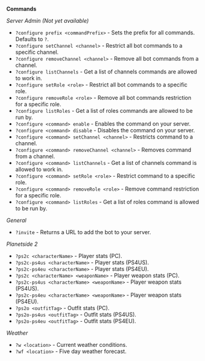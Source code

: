 **Commands**

*Server Admin (Not yet available)*
- `?configure prefix <commandPrefix>` - Sets the prefix for all commands. Defaults to `?`.
- `?configure setChannel <channel>` - Restrict all bot commands to a specific channel.
- `?configure removeChannel <channel>` - Remove all bot commands from a channel.
- `?configure listChannels` - Get a list of channels commands are allowed to work in.
- `?configure setRole <role>` - Restrict all bot commands to a specific role.
- `?configure removeRole <role>` - Remove all bot commands restriction for a specific role.
- `?configure listRoles` - Get a list of roles commands are allowed to be run by.
- `?configure <command> enable` - Enables the command on your server.
- `?configure <command> disable` - Disables the command on your server.
- `?configure <command> setChannel <channel>` - Restricts command to a channel.
- `?configure <command> removeChannel <channel>` - Removes command from a channel.
- `?configure <command> listChannels` - Get a list of channels command is allowed to work in.
- `?configure <command> setRole <role>` - Restrict command to a specific role.
- `?configure <command> removeRole <role>` - Remove command restriction for a specific role.
- `?configure <command> listRoles` - Get a list of roles command is allowed to be run by.


*General*
- `?invite` - Returns a URL to add the bot to your server.

*Planetside 2*
- `?ps2c <characterName>` - Player stats (PC).
- `?ps2c-ps4us <characterName>` - Player stats (PS4US).
- `?ps2c-ps4eu <characterName>` - Player stats (PS4EU).
- `?ps2c <characterName> <weaponName>` - Player weapon stats (PC).
- `?ps2c-ps4us <characterName> <weaponName>` - Player weapon stats (PS4US).
- `?ps2c-ps4eu <characterName> <weaponName>` - Player weapon stats (PS4EU).
- `?ps2o <outfitTag>` - Outfit stats (PC).
- `?ps2o-ps4us <outfitTag>` - Outfit stats (PS4US).
- `?ps2o-ps4eu <outfitTag>` - Outfit stats (PS4EU).

*Weather*
- `?w <location>` - Current weather conditions.
- `?wf <location>` - Five day weather forecast.